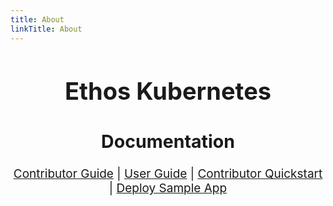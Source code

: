 ```yaml
---
title: About
linkTitle: About
---
```



<div style="text-align:center; font-size: 19px">
<h1 class="coral-Heading--1">Ethos Kubernetes</h1>
<h2 class="coral-Heading--2">Documentation</h2>
<a href="/contributing.html" class="coral-Link">Contributor Guide</a> | 
<a href="/user-guide/user-guide/user-guide.html" class="coral-Link">User Guide</a> |
<a href="/contributor-guide/configuration/quickstart.html" class="coral-Link">Contributor Quickstart</a> |
<a href="https://wiki.corp.adobe.com/display/ethos/Deploy+a+Sample+App+on+Ethos-Kubernetes" class="coral-Link">Deploy Sample App</a>
</div>
